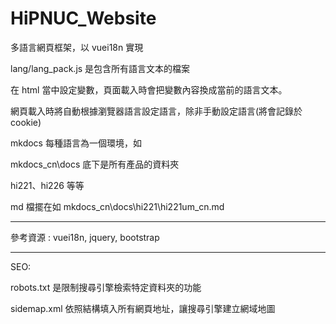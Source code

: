 # HiPNUC_Website

多語言網頁框架，以 vuei18n 實現

lang/lang_pack.js 是包含所有語言文本的檔案

在 html 當中設定變數，頁面載入時會把變數內容換成當前的語言文本。

網頁載入時將自動根據瀏覽器語言設定語言，除非手動設定語言(將會記錄於 cookie)

mkdocs 每種語言為一個環境，如

mkdocs_cn\docs 底下是所有產品的資料夾

hi221、hi226 等等

md 檔擺在如 mkdocs_cn\docs\hi221\hi221um_cn.md

--------------------------------------------------------------------------

參考資源 : vuei18n, jquery, bootstrap

--------------------------------------------------------------------------
SEO:

robots.txt 是限制搜尋引擎檢索特定資料夾的功能

sidemap.xml 依照結構填入所有網頁地址，讓搜尋引擎建立網域地圖
